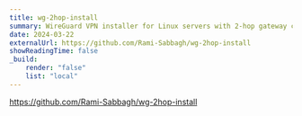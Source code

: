 ```yaml
---
title: wg-2hop-install
summary: WireGuard VPN installer for Linux servers with 2-hop gateway configuration.
date: 2024-03-22
externalUrl: https://github.com/Rami-Sabbagh/wg-2hop-install
showReadingTime: false
_build:
    render: "false"
    list: "local"
---
```


https://github.com/Rami-Sabbagh/wg-2hop-install